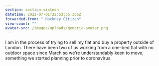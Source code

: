 ```yaml
---
section: section-sixteen
datetime: 2022-07-01T22:53:55.356Z
forwarded-from: " Hackney Citizen"
view-count: ""
avatar-src: /images/uploads/generic-avatar.png
---
```

I am in the process of trying to sell my flat and buy a property outside of London. There have been two of us working from a one-bed flat with no outdoor space since March so we’re understandably keen to move, something we started planning prior to coronavirus.
